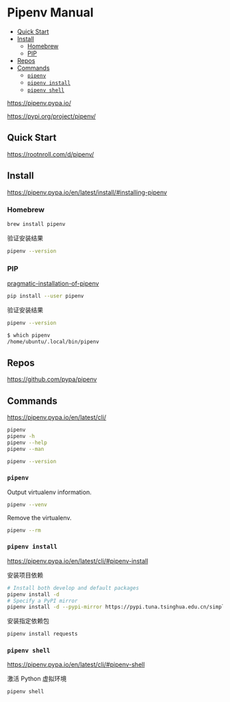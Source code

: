 <!-- omit in toc -->
# Pipenv Manual

- [Quick Start](#quick-start)
- [Install](#install)
  - [Homebrew](#homebrew)
  - [PIP](#pip)
- [Repos](#repos)
- [Commands](#commands)
  - [`pipenv`](#pipenv)
  - [`pipenv install`](#pipenv-install)
  - [`pipenv shell`](#pipenv-shell)

<https://pipenv.pypa.io/>

<https://pypi.org/project/pipenv/>

## Quick Start

<https://rootnroll.com/d/pipenv/>

## Install

<https://pipenv.pypa.io/en/latest/install/#installing-pipenv>

### Homebrew

```bash
brew install pipenv
```

验证安装结果

```bash
pipenv --version
```

### PIP

[pragmatic-installation-of-pipenv](https://pipenv.pypa.io/en/latest/install/#pragmatic-installation-of-pipenv)

```bash
pip install --user pipenv
```

验证安装结果

```bash
pipenv --version

$ which pipenv
/home/ubuntu/.local/bin/pipenv
```

## Repos

<https://github.com/pypa/pipenv>

## Commands

<https://pipenv.pypa.io/en/latest/cli/>

```bash
pipenv
pipenv -h
pipenv --help
pipenv --man
```

```bash
pipenv --version
```

### `pipenv`

Output virtualenv information.

```bash
pipenv --venv
```

Remove the virtualenv.

```bash
pipenv --rm
```

### `pipenv install`

<https://pipenv.pypa.io/en/latest/cli/#pipenv-install>

安装项目依赖

```bash
# Install both develop and default packages
pipenv install -d
# Specify a PyPI mirror
pipenv install -d --pypi-mirror https://pypi.tuna.tsinghua.edu.cn/simple
```

安装指定依赖包

```bash
pipenv install requests
```

### `pipenv shell`

<https://pipenv.pypa.io/en/latest/cli/#pipenv-shell>

激活 Python 虚拟环境

```bash
pipenv shell
```
